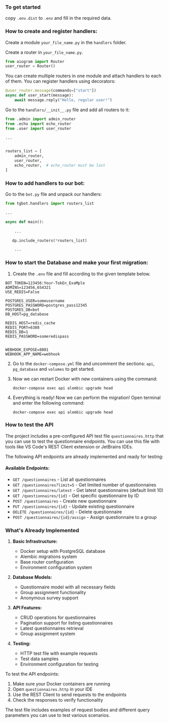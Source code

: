 ### To get started 
copy `.env.dist` to `.env` and fill in the required data.



### How to create and register handlers:
Create a module `your_file_name.py` in the `handlers` folder.

Create a router in `your_file_name.py`.
```python
from aiogram import Router
user_router = Router()
```
You can create multiple routers in one module and attach handlers to each of them.
You can register handlers using decorators:
```python
@user_router.message(commands=["start"])
async def user_start(message):
    await message.reply("Hello, regular user!")
```

Go to the `handlers/__init__.py` file and add all routers to it:
```python
from .admin import admin_router
from .echo import echo_router
from .user import user_router

...


routers_list = [
    admin_router,
    user_router,
    echo_router,  # echo_router must be last
]

```
### How to add handlers to our bot:
Go to the `bot.py` file and unpack our handlers:
```python
from tgbot.handlers import routers_list

...

async def main():
   
    ...

   dp.include_routers(*routers_list)

    ...


```

### How to start the Database and make your first migration:
1. Create the `.env` file and fill according to the given template below.
```
BOT_TOKEN=123456:Your-TokEn_ExaMple
ADMINS=123456,654321
USE_REDIS=False

POSTGRES_USER=someusername
POSTGRES_PASSWORD=postgres_pass12345
POSTGRES_DB=bot
DB_HOST=pg_database

REDIS_HOST=redis_cache
REDIS_PORT=6388
REDIS_DB=1
REDIS_PASSWORD=someredispass


WEBHOOK_EXPOSE=8001
WEBHOOK_APP_NAME=webhook
```

2. Go to the `docker-compose.yml` file and uncomment the sections: `api`, `pg_database` and `volumes` to get started.

3. Now we can restart Docker with new containers using the command:

    `docker-compose exec api alembic upgrade head`

4. Everything is ready! Now we can perform the migration!
Open terminal and enter the following command:

    `docker-compose exec api alembic upgrade head`

### How to test the API
The project includes a pre-configured API test file `questionnaires.http` that you can use to test the questionnaire endpoints. You can use this file with tools like VS Code's REST Client extension or JetBrains IDEs.

The following API endpoints are already implemented and ready for testing:

#### Available Endpoints:
- `GET /questionnaires` - List all questionnaires
- `GET /questionnaires?limit=5` - Get limited number of questionnaires
- `GET /questionnaires/latest` - Get latest questionnaires (default limit 10)
- `GET /questionnaires/{id}` - Get specific questionnaire by ID
- `POST /questionnaires` - Create new questionnaire
- `PUT /questionnaires/{id}` - Update existing questionnaire
- `DELETE /questionnaires/{id}` - Delete questionnaire
- `POST /questionnaires/{id}/assign` - Assign questionnaire to a group

### What's Already Implemented
1. **Basic Infrastructure:**
   - Docker setup with PostgreSQL database
   - Alembic migrations system
   - Base router configuration
   - Environment configuration system

2. **Database Models:**
   - Questionnaire model with all necessary fields
   - Group assignment functionality
   - Anonymous survey support

3. **API Features:**
   - CRUD operations for questionnaires
   - Pagination support for listing questionnaires
   - Latest questionnaires retrieval
   - Group assignment system

4. **Testing:**
   - HTTP test file with example requests
   - Test data samples
   - Environment configuration for testing

To test the API endpoints:
1. Make sure your Docker containers are running
2. Open `questionnaires.http` in your IDE
3. Use the REST Client to send requests to the endpoints
4. Check the responses to verify functionality

The test file includes examples of request bodies and different query parameters you can use to test various scenarios.